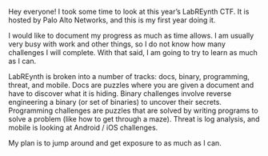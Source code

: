 Hey everyone! I took some time to look at this year’s LabREynth CTF. It is hosted by Palo Alto Networks, and this is my first year doing it.

I would like to document my progress as much as time allows. I am usually very busy with work and other things, so I do not know how many challenges I will complete. With that said, I am going to try to learn as much as I can.

LabREynth is broken into a number of tracks: docs, binary, programming, threat, and mobile. Docs are puzzles where you are given a document and have to discover what it is hiding. Binary challenges involve reverse engineering a binary (or set of binaries) to uncover their secrets. Programming challenges are puzzles that are solved by writing programs to solve a problem (like how to get through a maze). Threat is log analysis, and mobile is looking at Android / iOS challenges.

My plan is to jump around and get exposure to as much as I can.
